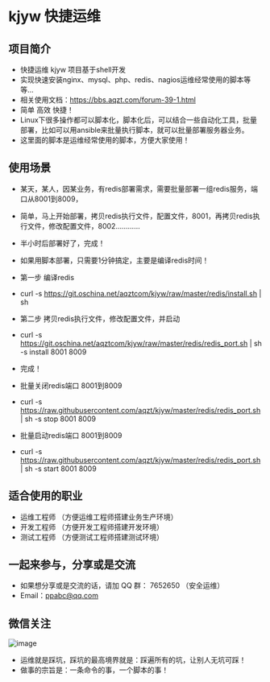 # kjyw 快捷运维


## 项目简介
- 快捷运维 kjyw 项目基于shell开发
- 实现快速安装nginx、mysql、php、redis、nagios运维经常使用的脚本等等... 
- 相关使用文档：https://bbs.aqzt.com/forum-39-1.html
- 简单 高效 快捷！
- Linux下很多操作都可以脚本化，脚本化后，可以结合一些自动化工具，批量部署，比如可以用ansible来批量执行脚本，就可以批量部署服务器业务。
- 这里面的脚本是运维经常使用的脚本，方便大家使用！


## 使用场景
- 某天，某人，因某业务，有redis部署需求，需要批量部署一组redis服务，端口从8001到8009，
- 简单，马上开始部署，拷贝redis执行文件，配置文件，8001，再拷贝redis执行文件，修改配置文件，8002…………
- 半小时后部署好了，完成！

- 如果用脚本部署，只需要1分钟搞定，主要是编译redis时间！
- 第一步 编译redis
- curl -s https://git.oschina.net/aqztcom/kjyw/raw/master/redis/install.sh | sh
- 第二步 拷贝redis执行文件，修改配置文件，并启动
- curl -s https://git.oschina.net/aqztcom/kjyw/raw/master/redis/redis_port.sh | sh -s  install 8001 8009
- 完成！

- 批量关闭redis端口 8001到8009
- curl -s https://raw.githubusercontent.com/aqzt/kjyw/master/redis/redis_port.sh  | sh -s  stop 8001 8009
- 批量启动redis端口 8001到8009
- curl -s https://raw.githubusercontent.com/aqzt/kjyw/master/redis/redis_port.sh  | sh -s  start 8001 8009


## 适合使用的职业
- 运维工程师  （方便运维工程师搭建业务生产环境）
- 开发工程师  （方便开发工程师搭建开发环境）
- 测试工程师  （方便测试工程师搭建测试环境）


## 一起来参与，分享或是交流
- 如果想分享或是交流的话，请加 QQ 群： 7652650 （安全运维）
- Email：ppabc@qq.com


## 微信关注

![image](https://git.oschina.net/aqztcom/kjyw/raw/master/images/aqzt.jpg)

- 运维就是踩坑，踩坑的最高境界就是：踩遍所有的坑，让别人无坑可踩！
- 做事的宗旨是：一条命令的事，一个脚本的事！

